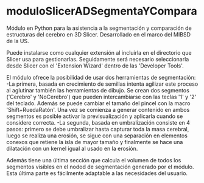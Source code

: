 # moduloSlicerADSegmentaYCompara
Módulo en Python para la asistencia a la segmentación y comparación de estructuras del cerebro en 3D Slicer. Desarrollado en el marco del MIBSD de la US.

Puede instalarse como cualquier extensión al incluirla en el directorio que Slicer usa para gestionarlas. Seguidamente será necesario seleccionarla desde Slicer con el 'Extension Wizard' dentro de las 'Developer Tools'.

El módulo ofrece la posibilidad de usar dos herramientas de segmentación:
  -La primera, basada en crecimiento de semillas intenta agilizar este proceso al aglutinar también las herramientas de dibujo. Se crean dos segmentos ('Cerebro' y 'NoCerebro') que pueden intercambiarse con las teclas '1' y '2' del teclado. Además se puede cambiar el tamaño del pincel con la macro 'Shift+RuedaRatón'. Una vez se comienza a generar contenido en ambos segmentos es posible activar la previsualización y aplicarla cuando se considere correcta.
    -La segunda, basada en umbralización consiste en 4 pasos: primero se debe umbralizar hasta capturar toda la masa cerebral, luego se realiza una erosión, se sigue con una separación en elementos conexos que retiene la isla de mayor tamaño y finalmente se hace una dilatación con un kernel igual al usado en la erosión.

Además tiene una última sección que calcula el volumen de todos los segmentos visibles en el nodod de segmentación generado por el módulo. Esta última parte es fácilmente adaptable a las necesidades del usuario.
